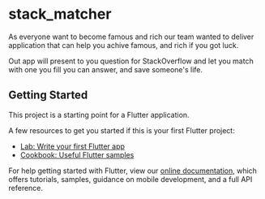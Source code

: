 # stack_matcher

As everyone want to become famous and rich our team wanted to deliver application that can help you achive famous, and rich if you got luck.

Out app will present to you question for StackOverflow and let you match with one you fill you can answer, and save someone's life.

## Getting Started

This project is a starting point for a Flutter application.

A few resources to get you started if this is your first Flutter project:

- [Lab: Write your first Flutter app](https://flutter.dev/docs/get-started/codelab)
- [Cookbook: Useful Flutter samples](https://flutter.dev/docs/cookbook)

For help getting started with Flutter, view our 
[online documentation](https://flutter.dev/docs), which offers tutorials, 
samples, guidance on mobile development, and a full API reference.
